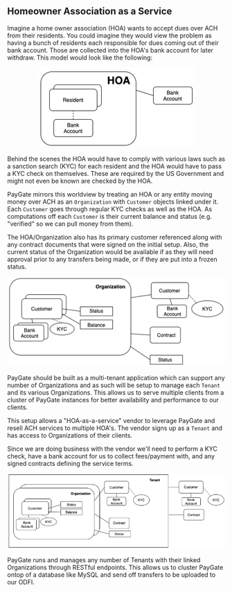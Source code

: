 ## Homeowner Association as a Service

Imagine a home owner association (HOA) wants to accept dues over ACH from their residents. You could imagine they would view the problem as having a bunch of residents each responsible for dues coming out of their bank account. Those are collected into the HOA's bank account for later withdraw. This model would look like the following:

<div style="text-align:center;"><img src="images/HOA-bank-account.jpg" /></div>

Behind the scenes the HOA would have to comply with various laws such as a sanction search (KYC) for each resident and the HOA would have to pass a KYC check on themselves. These are required by the US Government and might not even be known are checked by the HOA.

PayGate mirrors this worldview by treating an HOA or any entity moving money over ACH as an `Organization` with `Customer` objects linked under it. Each `Customer` goes through regular KYC checks as well as the HOA. As computations off each `Customer` is their current balance and status (e.g. "verified" so we can pull money from them).

The HOA/Organization also has its primary customer referenced along with any contract documents that were signed on the initial setup. Also, the current status of the Organization would be available if as they will need approval prior to any transfers being made, or if they are put into a frozen status.

<div style="text-align:center;"><img src="images/HOA-org.png" /></div>

PayGate should be built as a multi-tenant application which can support any number of Organizations and as such will be setup to manage each `Tenant` and its various Organizations. This allows us to serve multiple clients from a cluster of PayGate instances for better availability and performance to our clients.

This setup allows a "HOA-as-a-service" vendor to leverage PayGate and resell ACH services to multiple HOA's. The vendor signs up as a `Tenant` and has access to Organizations of their clients.

Since we are doing business with the vendor we'll need to perform a KYC check, have a bank account for us to collect fees/payment with, and any signed contracts defining the service terms.

<div style="text-align:center;"><img src="images/tenant-cropped.png" /></div>

PayGate runs and manages any number of Tenants with their linked Organizations through RESTful endpoints. This allows us to cluster PayGate ontop of a database like MySQL and send off transfers to be uploaded to our ODFI.
